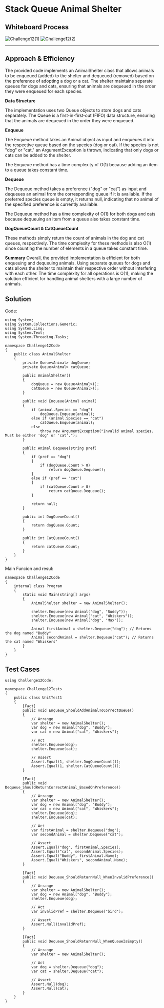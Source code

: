 # Stack Queue Animal Shelter

## Whiteboard Process 

![Challenge12(1)](./Assets/Challenge12(1).PNG)
![Challenge12(2)](./Assets/Challenge12(2).PNG)

---

## Approach & Efficiency

The provided code implements an AnimalShelter class that allows animals to be enqueued (added) to the shelter and dequeued (removed) based on the preference of adopting a dog or a cat. The shelter maintains separate queues for dogs and cats, ensuring that animals are dequeued in the order they were enqueued for each species.

**Data Structure**

The implementation uses two Queue<Animal> objects to store dogs and cats separately. The Queue<T> is a first-in-first-out (FIFO) data structure, ensuring that the animals are dequeued in the order they were enqueued.

**Enqueue**

The Enqueue method takes an Animal object as input and enqueues it into the respective queue based on the species (dog or cat). If the species is not "dog" or "cat," an ArgumentException is thrown, indicating that only dogs or cats can be added to the shelter.

The Enqueue method has a time complexity of O(1) because adding an item to a queue takes constant time.

**Dequeue**

The Dequeue method takes a preference ("dog" or "cat") as input and dequeues an animal from the corresponding queue if it is available. If the preferred species queue is empty, it returns null, indicating that no animal of the specified preference is currently available.

The Dequeue method has a time complexity of O(1) for both dogs and cats because dequeuing an item from a queue also takes constant time.

**DogQueueCount & CatQueueCount**

These methods simply return the count of animals in the dog and cat queues, respectively. The time complexity for these methods is also O(1) since counting the number of elements in a queue takes constant time.

**Summary**
Overall, the provided implementation is efficient for both enqueuing and dequeuing animals. Using separate queues for dogs and cats allows the shelter to maintain their respective order without interfering with each other. The time complexity for all operations is O(1), making the solution efficient for handling animal shelters with a large number of animals.

## Solution

Code:

```shell
using System;
using System.Collections.Generic;
using System.Linq;
using System.Text;
using System.Threading.Tasks;

namespace Challenge12Code
{
    public class AnimalShelter
    {
        private Queue<Animal> dogQueue;
        private Queue<Animal> catQueue;

        public AnimalShelter()
        {
            dogQueue = new Queue<Animal>();
            catQueue = new Queue<Animal>();
        }

        public void Enqueue(Animal animal)
        {
            if (animal.Species == "dog")
                dogQueue.Enqueue(animal);
            else if (animal.Species == "cat")
                catQueue.Enqueue(animal);
            else
                throw new ArgumentException("Invalid animal species. Must be either 'dog' or 'cat'.");
        }

        public Animal Dequeue(string pref)
        {
            if (pref == "dog")
            {
                if (dogQueue.Count > 0)
                    return dogQueue.Dequeue();
            }
            else if (pref == "cat")
            {
                if (catQueue.Count > 0)
                    return catQueue.Dequeue();
            }

            return null;
        }

        public int DogQueueCount()
        {
            return dogQueue.Count;
        }

        public int CatQueueCount()
        {
            return catQueue.Count;
        }
    }
}

```

Main Funcion and resul:

```shell
namespace Challenge12Code
{
    internal class Program
    {
        static void Main(string[] args)
        {
            AnimalShelter shelter = new AnimalShelter();

            shelter.Enqueue(new Animal("dog", "Buddy"));
            shelter.Enqueue(new Animal("cat", "Whiskers"));
            shelter.Enqueue(new Animal("dog", "Max"));

            Animal firstAnimal = shelter.Dequeue("dog"); // Returns the dog named "Buddy"
            Animal secondAnimal = shelter.Dequeue("cat"); // Returns the cat named "Whiskers"
        }
    }
}
```

## Test Cases

```shell
using Challenge12Code;

namespace Challenge12Tests
{
    public class UnitTest1
    {
        [Fact]
        public void Enqueue_ShouldAddAnimalToCorrectQueue()
        {
            // Arrange
            var shelter = new AnimalShelter();
            var dog = new Animal("dog", "Buddy");
            var cat = new Animal("cat", "Whiskers");

            // Act
            shelter.Enqueue(dog);
            shelter.Enqueue(cat);

            // Assert
            Assert.Equal(1, shelter.DogQueueCount());
            Assert.Equal(1, shelter.CatQueueCount());
        }

        [Fact]
        public void Dequeue_ShouldReturnCorrectAnimal_BasedOnPreference()
        {
            // Arrange
            var shelter = new AnimalShelter();
            var dog = new Animal("dog", "Buddy");
            var cat = new Animal("cat", "Whiskers");
            shelter.Enqueue(dog);
            shelter.Enqueue(cat);

            // Act
            var firstAnimal = shelter.Dequeue("dog");
            var secondAnimal = shelter.Dequeue("cat");

            // Assert
            Assert.Equal("dog", firstAnimal.Species);
            Assert.Equal("cat", secondAnimal.Species);
            Assert.Equal("Buddy", firstAnimal.Name);
            Assert.Equal("Whiskers", secondAnimal.Name);
        }

        [Fact]
        public void Dequeue_ShouldReturnNull_WhenInvalidPreference()
        {
            // Arrange
            var shelter = new AnimalShelter();
            var dog = new Animal("dog", "Buddy");
            shelter.Enqueue(dog);

            // Act
            var invalidPref = shelter.Dequeue("bird");

            // Assert
            Assert.Null(invalidPref);
        }

        [Fact]
        public void Dequeue_ShouldReturnNull_WhenQueueIsEmpty()
        {
            // Arrange
            var shelter = new AnimalShelter();

            // Act
            var dog = shelter.Dequeue("dog");
            var cat = shelter.Dequeue("cat");

            // Assert
            Assert.Null(dog);
            Assert.Null(cat);
        }
    }
}
```
